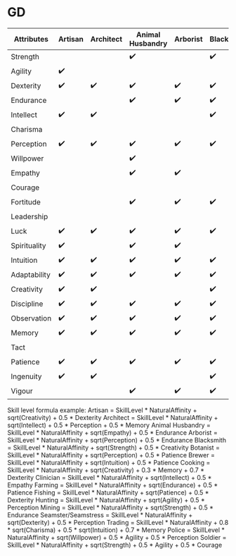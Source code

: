 # GD

| Attributes   | Artisan | Architect | Animal Husbandry | Arborist | Blacksmith | Botanist | Brewer | Cooking | Clinician | Farming | Fishing | Hunting | Mining | Seamster/Seamstress | Trading | Police | Soldier |
|--------------|---------|-----------|------------------|----------|------------|----------|--------|---------|-----------|---------|---------|---------|--------|---------------------|---------|--------|---------|
| Strength     |         |           | ✔️                |          | ✔️          |          |         |         |           |         | ✔️       | ✔️       | ✔️      |                     |         | ✔️      | ✔️       |
| Agility      | ✔️       |           |                  |          |            |          |         |         |           | ✔️       |         |         |        |                     | ✔️       |        | ✔️       |
| Dexterity    | ✔️       | ✔️         | ✔️                | ✔️       | ✔️          | ✔️       | ✔️     | ✔️       |           |         | ✔️       | ✔️       | ✔️      | ✔️                   |         |        | ✔️       |
| Endurance    |          |           | ✔️                | ✔️       | ✔️          |          |         |         |           | ✔️       | ✔️       | ✔️       | ✔️      |                     |         | ✔️      | ✔️       |
| Intellect    | ✔️       | ✔️         |                  |          | ✔️          | ✔️       | ✔️     | ✔️       | ✔️         |         |         |         |        |                     | ✔️       | ✔️      | ✔️       |
| Charisma     |          |           |                  |          |            |          |         |         |           |         |         |         |        |                     | ✔️       | ✔️      | ✔️       |
| Perception   | ✔️       | ✔️         | ✔️                | ✔️       | ✔️          | ✔️       | ✔️     | ✔️       | ✔️         | ✔️       | ✔️       | ✔️       | ✔️      | ✔️                   | ✔️       | ✔️      | ✔️       |
| Willpower    |          |           | ✔️                |          |            |          |         |         |           | ✔️       |         |         |        |                     |         | ✔️      | ✔️       |
| Empathy      |          |           | ✔️                | ✔️       |            | ✔️       | ✔️     | ✔️       | ✔️         | ✔️       | ✔️       | ✔️       |        |                     |         | ✔️      |         |
| Courage      |          |           |                  |          |            |          |         |         |           |         |         | ✔️       |        |                     |         | ✔️      | ✔️       |
| Fortitude    |          |           | ✔️                | ✔️       | ✔️          |          |         |         |           | ✔️       | ✔️       | ✔️       | ✔️      |                     |         |        |         |
| Leadership   |          |           |                  |          |            |          |         |         |           |         |         |         |        |                     | ✔️       | ✔️      | ✔️       |
| Luck         | ✔️       | ✔️         | ✔️                | ✔️       | ✔️          | ✔️       | ✔️     | ✔️       | ✔️         | ✔️       | ✔️       | ✔️       | ✔️      | ✔️                   | ✔️       | ✔️      | ✔️       |
| Spirituality | ✔️       |           | ✔️                | ✔️       |            | ✔️       | ✔️     |         | ✔️         |         |         |         |        |                     |         |        |         |
| Intuition    | ✔️       | ✔️         | ✔️                | ✔️       | ✔️          | ✔️       | ✔️     | ✔️       | ✔️         | ✔️       | ✔️       | ✔️       | ✔️      | ✔️                   | ✔️       | ✔️      | ✔️       |
| Adaptability | ✔️       | ✔️         | ✔️                | ✔️       | ✔️          | ✔️       | ✔️     | ✔️       | ✔️         | ✔️       | ✔️       | ✔️       | ✔️      | ✔️                   | ✔️       | ✔️      | ✔️       |
| Creativity   | ✔️       | ✔️         |                  |          | ✔️          | ✔️       | ✔️     | ✔️       |           |         |         |         | ✔️      | ✔️                   |         |        |         |
| Discipline   | ✔️       | ✔️         | ✔️                | ✔️       | ✔️          | ✔️       | ✔️     | ✔️       | ✔️         | ✔️       | ✔️       | ✔️       | ✔️      | ✔️                   | ✔️       | ✔️      | ✔️       |
| Observation  | ✔️       | ✔️         | ✔️                | ✔️       | ✔️          | ✔️       | ✔️     | ✔️       | ✔️         | ✔️       | ✔️       | ✔️       | ✔️      | ✔️                   | ✔️       | ✔️      | ✔️       |
| Memory       | ✔️       | ✔️         | ✔️                | ✔️       | ✔️          | ✔️       | ✔️     | ✔️       | ✔️         | ✔️       | ✔️       | ✔️       | ✔️      | ✔️                   | ✔️       | ✔️      | ✔️       |
| Tact         |          |           |                  |          |            |          |         |         |           |         |         |         |        |                     | ✔️       | ✔️      | ✔️       |
| Patience     | ✔️       | ✔️         | ✔️                | ✔️       | ✔️          | ✔️       | ✔️     | ✔️       | ✔️         | ✔️       | ✔️       | ✔️       | ✔️      | ✔️                   | ✔️       | ✔️      | ✔️       |
| Ingenuity    | ✔️       | ✔️         |                  |          | ✔️          | ✔️       | ✔️     | ✔️       |           |         |         |         | ✔️      | ✔️                   |         |        |         |
| Vigour       |          |           | ✔️                | ✔️       | ✔️          |          |         |         |           | ✔️       | ✔️       | ✔️       | ✔️      |                     |         | ✔️      | ✔️       |

Skill level formula example:
Artisan = SkillLevel * NaturalAffinity + sqrt(Creativity) + 0.5 * Dexterity
Architect = SkillLevel * NaturalAffinity + sqrt(Intellect) + 0.5 * Perception + 0.5 * Memory
Animal Husbandry = SkillLevel * NaturalAffinity + sqrt(Empathy) + 0.5 * Endurance
Arborist = SkillLevel * NaturalAffinity + sqrt(Perception) + 0.5 * Endurance
Blacksmith = SkillLevel * NaturalAffinity + sqrt(Strength) + 0.5 * Creativity
Botanist = SkillLevel * NaturalAffinity + sqrt(Perception) + 0.5 * Patience
Brewer = SkillLevel * NaturalAffinity + sqrt(Intuition) + 0.5 * Patience
Cooking = SkillLevel * NaturalAffinity + sqrt(Creativity) + 0.3 * Memory + 0.7 * Dexterity
Clinician = SkillLevel * NaturalAffinity + sqrt(Intellect) + 0.5 * Empathy
Farming = SkillLevel * NaturalAffinity + sqrt(Endurance) + 0.5 * Patience
Fishing = SkillLevel * NaturalAffinity + sqrt(Patience) + 0.5 * Dexterity
Hunting = SkillLevel * NaturalAffinity + sqrt(Agility) + 0.5 * Perception
Mining = SkillLevel * NaturalAffinity + sqrt(Strength) + 0.5 * Endurance
Seamster/Seamstress = SkillLevel * NaturalAffinity + sqrt(Dexterity) + 0.5 * Perception
Trading = SkillLevel * NaturalAffinity + 0.8 * sqrt(Charisma) + 0.5 * sqrt(Intuition) + 0.7 * Memory
Police = SkillLevel * NaturalAffinity + sqrt(Willpower) + 0.5 * Agility + 0.5 * Perception
Soldier = SkillLevel * NaturalAffinity + sqrt(Strength) + 0.5 * Agility + 0.5 * Courage
